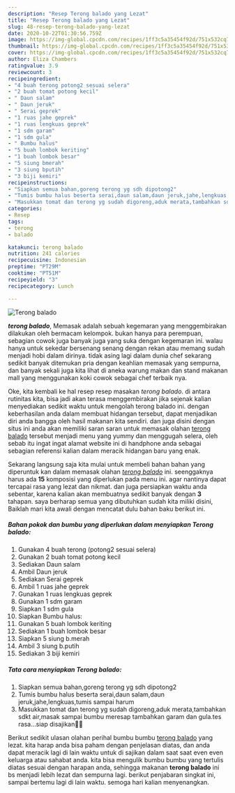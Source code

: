 ```yaml
---
description: "Resep Terong balado yang Lezat"
title: "Resep Terong balado yang Lezat"
slug: 48-resep-terong-balado-yang-lezat
date: 2020-10-22T01:30:56.759Z
image: https://img-global.cpcdn.com/recipes/1ff3c5a35454f92d/751x532cq70/terong-balado-foto-resep-utama.jpg
thumbnail: https://img-global.cpcdn.com/recipes/1ff3c5a35454f92d/751x532cq70/terong-balado-foto-resep-utama.jpg
cover: https://img-global.cpcdn.com/recipes/1ff3c5a35454f92d/751x532cq70/terong-balado-foto-resep-utama.jpg
author: Eliza Chambers
ratingvalue: 3.9
reviewcount: 3
recipeingredient:
- "4 buah terong potong2 sesuai selera"
- "2 buah tomat potong kecil"
- " Daun salam"
- " Daun jeruk"
- " Serai geprek"
- "1 ruas jahe geprek"
- "1 ruas lengkuas geprek"
- "1 sdm garam"
- "1 sdm gula"
- " Bumbu halus"
- "5 buah lombok keriting"
- "1 buah lombok besar"
- "5 siung bmerah"
- "3 siung bputih"
- "3 biji kemiri"
recipeinstructions:
- "Siapkan semua bahan,goreng terong yg sdh dipotong2"
- "Tumis bumbu halus beserta serai,daun salam,daun jeruk,jahe,lengkuas,tumis sampai harum"
- "Masukkan tomat dan terong yg sudah digoreng,aduk merata,tambahkan sdkt air,masak sampai bumbu meresap tambahkan garam dan gula.tes rasa...siap disajikan🙏🙏"
categories:
- Resep
tags:
- terong
- balado

katakunci: terong balado 
nutrition: 241 calories
recipecuisine: Indonesian
preptime: "PT29M"
cooktime: "PT51M"
recipeyield: "3"
recipecategory: Lunch

---
```



![Terong balado](https://img-global.cpcdn.com/recipes/1ff3c5a35454f92d/751x532cq70/terong-balado-foto-resep-utama.jpg)

<b><i>terong balado</i></b>, Memasak adalah sebuah kegemaran yang menggembirakan dilakukan oleh bermacam kelompok. bukan hanya para perempuan, sebagian cowok juga banyak juga yang suka dengan kegemaran ini. walau hanya untuk sekedar bersenang senang dengan rekan atau memang sudah menjadi hobi dalam dirinya. tidak asing lagi dalam dunia chef sekarang sedikit banyak ditemukan pria dengan keahlian memasak yang sempurna, dan banyak sekali juga kita lihat di aneka warung makan dan stand makanan mall yang menggunakan koki cowok sebagai chef terbaik nya.

Oke, kita kembali ke hal resep resep masakan <i>terong balado</i>. di antara rutinitas kita, bisa jadi akan terasa menggembirakan jika sejenak kalian menyediakan sedikit waktu untuk mengolah terong balado ini. dengan keberhasilan anda dalam membuat hidangan tersebut, dapat menjadikan diri anda bangga oleh hasil makanan kita sendiri. dan juga disini dengan situs ini anda akan memiliki saran saran untuk memasak olahan <u>terong balado</u> tersebut menjadi menu yang yummy dan menggugah selera, oleh sebab itu ingat ingat alamat website ini di handphone anda sebagai sebagian referensi kalian dalam meracik hidangan baru yang enak.




Sekarang langsung saja kita mulai untuk membeli bahan bahan yang diperuntuk kan dalam memasak olahan <u><i>terong balado</i></u> ini. seenggaknya harus ada <b>15</b> komposisi yang diperlukan pada menu ini. agar nantinya dapat tercapai rasa yang lezat dan nikmat. dan juga persiapkan waktu anda sebentar, karena kalian akan membuatnya sedikit banyak dengan <b>3</b> tahapan. saya berharap semua yang dibutuhkan sudah kita miliki disini, Baiklah mari kita awali dengan mencatat dulu bahan baku berikut ini.

<!--inarticleads1-->

##### Bahan pokok dan bumbu yang diperlukan dalam menyiapkan Terong balado:

1. Gunakan 4 buah terong (potong2 sesuai selera)
1. Gunakan 2 buah tomat potong kecil
1. Sediakan  Daun salam
1. Ambil  Daun jeruk
1. Sediakan  Serai geprek
1. Ambil 1 ruas jahe geprek
1. Gunakan 1 ruas lengkuas geprek
1. Gunakan 1 sdm garam
1. Siapkan 1 sdm gula
1. Siapkan  Bumbu halus:
1. Gunakan 5 buah lombok keriting
1. Sediakan 1 buah lombok besar
1. Siapkan 5 siung b.merah
1. Ambil 3 siung b.putih
1. Sediakan 3 biji kemiri




<!--inarticleads2-->

##### Tata cara menyiapkan Terong balado:

1. Siapkan semua bahan,goreng terong yg sdh dipotong2
1. Tumis bumbu halus beserta serai,daun salam,daun jeruk,jahe,lengkuas,tumis sampai harum
1. Masukkan tomat dan terong yg sudah digoreng,aduk merata,tambahkan sdkt air,masak sampai bumbu meresap tambahkan garam dan gula.tes rasa...siap disajikan🙏🙏




Berikut sedikit ulasan olahan perihal bumbu bumbu <u>terong balado</u> yang lezat. kita harap anda bisa paham dengan penjelasan diatas, dan anda dapat meracik lagi di lain waktu untuk di sajikan dalam saat saat even even keluarga atau sahabat anda. kita bisa mengulik bumbu bumbu yang tertulis diatas sesuai dengan harapan anda, sehingga makanan <b>terong balado</b> ini bs menjadi lebih lezat dan sempurna lagi. berikut penjabaran singkat ini, sampai bertemu lagi di lain waktu. semoga hari kalian menyenangkan.

